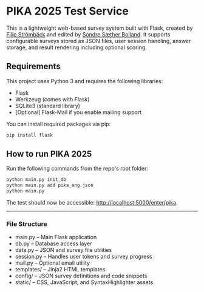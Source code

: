 # PIKA 2025 Test Service
This is a lightweight web-based survey system built with Flask, created by [Filip Strömbäck](https://liu.se/en/employee/filst04) and edited by [Sondre Sæther Bolland](https://www4.uib.no/finn-ansatte/Sondre.S%C3%A6ther.Bolland). It supports configurable surveys stored as JSON files, user session handling, answer storage, and result rendering including optional scoring.

## Requirements

This project uses Python 3 and requires the following libraries:

- Flask
- Werkzeug (comes with Flask)
- SQLite3 (standard library)
- [Optional] Flask-Mail if you enable mailing support

You can install required packages via pip:

```bash
pip install flask
```

## How to run PIKA 2025
Run the following commands from the repo's root folder:
```bash
python main.py init_db
python main.py add pika_eng.json
python main.py
```
The test should now be accessible: [http://localhost:5000/enter/pika](http://localhost:5000/enter/pika).

---

### File Structure
* main.py – Main Flask application
* db.py – Database access layer
* data.py – JSON and survey file utilities
* session.py – Handles user tokens and survey progress
* mail.py – Optional email utility
* templates/ – Jinja2 HTML templates
* config/ – JSON survey definitions and code snippets
* static/ – CSS, JavaScript, and SyntaxHighlighter assets
